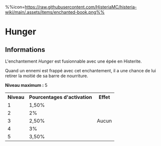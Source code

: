 %%icon=https://raw.githubusercontent.com/HisteriaMC/histeria-wiki/main/.assets/items/enchanted-book.png%%
# Hunger 

## Informations
L'enchantement *Hunger* est fusionnable avec une épée en Histerite.

Quand un ennemi est frappé avec cet enchantement, il a une chance de lui retirer la moitié de sa barre de nourriture.  

**Niveau maximum :** 5  

<table>
  <tr>
    <th>Niveau</th>
    <th>Pourcentages d'activation</th>
    <th>Effet</th>
  </tr>
  <tr>
    <td>1</td>
    <td>1,50%</td>
    <td rowspan="5">Aucun</td>
  </tr>
  <tr>
    <td>2</td>
    <td>2%</td>
  </tr>
  <tr>
    <td>3</td>
    <td>2,50%</td>
  </tr>
  <tr>
    <td>4</td>
    <td>3%</td>
  </tr>
  <tr>
    <td>5</td>
    <td>3,50%</td>
   </tr>
</table>